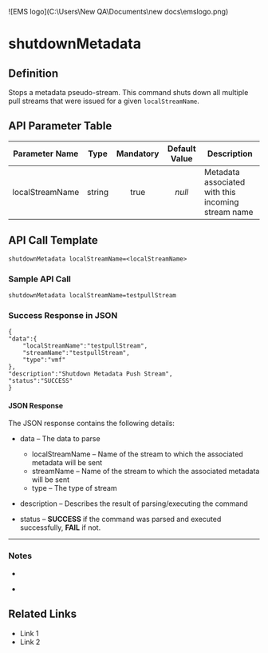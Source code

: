 ![EMS logo](C:\Users\New QA\Documents\new docs\emslogo.png)



# shutdownMetadata



## Definition

Stops a metadata pseudo-stream. This command shuts down all multiple pull streams that were issued for a given `localStreamName`.





## API Parameter Table

| Parameter Name  |  Type  | Mandatory | Default Value | Description                              |
| :-------------: | :----: | :-------: | :-----------: | ---------------------------------------- |
| localStreamName | string |   true    |    *null*     | Metadata associated with this incoming stream name |



## API Call Template

``` 
shutdownMetadata localStreamName=<localStreamName>
```



### Sample API Call

``` 
shutdownMetadata localStreamName=testpullStream
```



### Success Response in JSON

``` 
{
"data":{
    "localStreamName":"testpullStream",
    "streamName":"testpullStream",
    "type":"vmf"
},
"description":"Shutdown Metadata Push Stream", 
"status":"SUCCESS"
}
```



#### **JSON Response**

The JSON response contains the following details:

- data – The data to parse
  - localStreamName – Name of the stream to which the associated metadata will be sent
  - streamName – Name of the stream to which the associated metadata will be sent
  - type – The type of stream


- description – Describes the result of parsing/executing the command
- status – **SUCCESS** if the command was parsed and executed successfully, **FAIL** if not.

------

### Notes

- ​

- ​





## **Related Links**

- Link 1
- Link 2